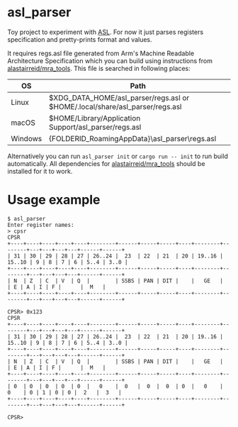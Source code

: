 # asl_parser

Toy project to experiment with [ASL](https://alastairreid.github.io/specification_languages/). For now it just parses registers specification and pretty-prints format and values.

It requires regs.asl file generated from Arm's Machine Readable Architecture Specification which you can build using instructions from [alastairreid/mra_tools](https://github.com/alastairreid/mra_tools).
This file is searched in following places:

| OS | Path |
| - | - |
| Linux | $XDG_DATA_HOME/asl_parser/regs.asl or $HOME/.local/share/asl_parser/regs.asl |
| macOS |	$HOME/Library/Application Support/asl_parser/regs.asl |
| Windows |	{FOLDERID_RoamingAppData}\asl_parser\regs.asl |

Alternatively you can run `asl_parser init` or `cargo run -- init` to run build automatically. All dependencies for [alastairreid/mra_tools](https://github.com/alastairreid/mra_tools)  should be installed for it to work.

# Usage example
```
$ asl_parser 
Enter register names:
> cpsr
CPSR
+----+----+----+----+----+--------+------+-----+-----+----+--------+--------+---+---+---+---+------+------+
| 31 | 30 | 29 | 28 | 27 | 26..24 |  23  | 22  | 21  | 20 | 19..16 | 15..10 | 9 | 8 | 7 | 6 | 5..4 | 3..0 |
+----+----+----+----+----+--------+------+-----+-----+----+--------+--------+---+---+---+---+------+------+
| N  | Z  | C  | V  | Q  |        | SSBS | PAN | DIT |    |   GE   |        | E | A | I | F |      |  M   |
+----+----+----+----+----+--------+------+-----+-----+----+--------+--------+---+---+---+---+------+------+

CPSR> 0x123
CPSR
+----+----+----+----+----+--------+------+-----+-----+----+--------+--------+---+---+---+---+------+------+
| 31 | 30 | 29 | 28 | 27 | 26..24 |  23  | 22  | 21  | 20 | 19..16 | 15..10 | 9 | 8 | 7 | 6 | 5..4 | 3..0 |
+----+----+----+----+----+--------+------+-----+-----+----+--------+--------+---+---+---+---+------+------+
| N  | Z  | C  | V  | Q  |        | SSBS | PAN | DIT |    |   GE   |        | E | A | I | F |      |  M   |
+----+----+----+----+----+--------+------+-----+-----+----+--------+--------+---+---+---+---+------+------+
| 0  | 0  | 0  | 0  | 0  |   0    |  0   |  0  |  0  | 0  |   0    |   0    | 0 | 1 | 0 | 0 |  2   |  3   |
+----+----+----+----+----+--------+------+-----+-----+----+--------+--------+---+---+---+---+------+------+

CPSR> 
```
